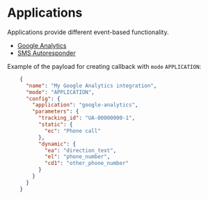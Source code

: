 # Applications

Applications provide different event-based functionality.

* [Google Analytics](./applications/google-analytics.md)
* [SMS Autoresponder](./applications/sms-autoresponder.md)

Example of the payload for creating callback with `mode` `APPLICATION`:

```json
    {
      "name": "My Google Analytics integration",
      "mode": "APPLICATION",
      "config": {
        "application": "google-analytics",
        "parameters": {
          "tracking_id": "UA-00000000-1",
          "static": {
            "ec": "Phone call"
          },
          "dynamic": {
            "ea": "direction_text",
            "el": "phone_number",
            "cd1": "other_phone_number"
          }
        }
      }
    }
```